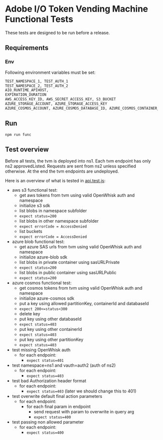 # Adobe I/O Token Vending Machine Functional Tests

These tests are designed to be run before a release.

## Requirements

### Env

Following environment variables must be set:

```bash
TEST_NAMESPACE_1, TEST_AUTH_1
TEST_NAMESPACE_2, TEST_AUTH_2
AIO_RUNTIME_APIHOST,
EXPIRATION_DURATION
AWS_ACCESS_KEY_ID, AWS_SECRET_ACCESS_KEY, S3_BUCKET
AZURE_STORAGE_ACCOUNT, AZURE_STORAGE_ACCESS_KEY
AZURE_COSMOS_ACCOUNT, AZURE_COSMOS_DATABASE_ID, AZURE_COSMOS_CONTAINER_ID, AZURE_COSMOS_MASTER_KEY
```

## Run

`npm run func`

## Test overview

Before all tests, the tvm is deployed into ns1. Each tvm endpoint has only ns2 approvedListed. Requests are sent from ns2
unless specified otherwise. At the end the tvm endpoints are undeployed.

Here is an overview of what is tested in [api.test.js](./api.test.js):

- aws s3 functional test:
  - get aws tokens from tvm using valid OpenWhisk auth and namespace
  - initialize s3 sdk
  - list blobs in namespace subfolder
  - `expect status=200`
  - list blobs in other namespace subfolder
  - `expect errorCode = AccessDenied`
  - list buckets
  - `expect errorCode = AccessDenied`
- azure blob functional test:
  - get azure SAS urls from tvm using valid OpenWhisk auth and namespace
  - initialize azure-blob sdk
  - list blobs in private container using sasURLPrivate
  - `expect status=200`
  - list blobs in public container using sasURLPublic
  - `expect status=200`
- azure cosmos functional test:
  - get cosmos tokens from tvm using valid OpenWhisk auth and namespace
  - initialize azure-cosmos sdk
  - put a key using allowed partitionKey, containerId and databaseId
  - `expect 200<=status<300`
  - delete key
  - put key using other databaseId
  - `expect status=403`
  - put key using other containerId
  - `expect status=403`
  - put key using other partitionKey
  - `expect status=403`
- test missing OpenWhisk auth
  - for each endpoint:
    - `expect status=401`
- test namespace=ns1 and vauth=auth2 (auth of ns2)
  - for each endpoint:
    - `expect status=403`
- test bad Authorization header format
  - for each endpoint:
    - `expect status=403` (later we should change this to 401)
- test overwrite default final action parameters
  - for each endpoint:
    - for each final param in endpoint
      - send request with param to overwrite in query arg
      - `expect status=400`
- test passing non allowed parameter
  - for each endpoint:
    - `expect status=400`
